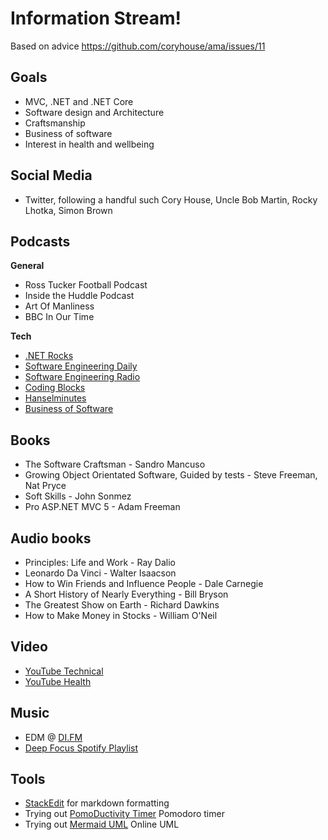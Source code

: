 # Information Stream!

Based on advice https://github.com/coryhouse/ama/issues/11

## Goals
- MVC, .NET and .NET Core
- Software design and Architecture
- Craftsmanship
- Business of software
- Interest in health and wellbeing

## Social Media
- Twitter, following a handful such Cory House, Uncle Bob Martin, Rocky Lhotka, Simon Brown

## Podcasts
**General**
- Ross Tucker Football Podcast
- Inside the Huddle Podcast
- Art Of Manliness
- BBC In Our Time

**Tech**
- [.NET Rocks](https://www.dotnetrocks.com/)
- [Software Engineering Daily](https://softwareengineeringdaily.com/)
- [Software Engineering Radio](http://www.se-radio.net/)
- [Coding Blocks](https://www.codingblocks.net/)
- [Hanselminutes](https://www.hanselman.com/podcasts/)
- [Business of Software](http://www.podcasts.com/business-of-software-podcast)

## Books
- The Software Craftsman - Sandro Mancuso
- Growing Object Orientated Software, Guided  by tests - Steve Freeman, Nat Pryce
- Soft Skills - John Sonmez
- Pro ASP.NET MVC 5 - Adam Freeman

## Audio books
- Principles: Life and Work - Ray Dalio
- Leonardo Da Vinci - Walter Isaacson
- How to Win Friends and Influence People - Dale Carnegie
- A Short History of Nearly Everything - Bill Bryson
- The Greatest Show on Earth - Richard Dawkins
- How to Make Money in Stocks - William O'Neil

## Video
- [YouTube Technical](https://www.youtube.com/playlist?list=PLc9UQiK7UK9zIb09uE_yEAW3kme_0mKU8&disable_polymer=true)
- [YouTube Health](https://www.youtube.com/playlist?list=PLc9UQiK7UK9yaHbIg0tJ8zcmPcIFd3eYj&disable_polymer=true)
## Music
- EDM @ [DI.FM](https://www.di.fm)
- [Deep Focus Spotify Playlist](https://open.spotify.com/user/spotify/playlist/37i9dQZF1DWZeKCadgRdKQ?si=HG62E0T7TIy2tFG6FvWuvQ)

## Tools
- [StackEdit](https://stackedit.io/app#) for markdown formatting
- Trying out [PomoDuctivity Timer](https://www.microsoft.com/en-gb/p/pomoductivity-stay-focused/9nz505j73fmh) Pomodoro timer
- Trying out [Mermaid UML](https://mermaidjs.github.io/) Online UML 
